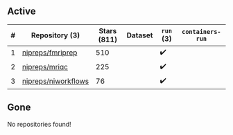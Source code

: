 ## Active
| # | Repository (3) | Stars (811) | Dataset | `run` (3) | `containers-run` |
| --- | --- | --- | --- | --- | --- |
| 1 | [nipreps/fmriprep](https://github.com/nipreps/fmriprep) | 510 |  | :heavy_check_mark: |  |
| 2 | [nipreps/mriqc](https://github.com/nipreps/mriqc) | 225 |  | :heavy_check_mark: |  |
| 3 | [nipreps/niworkflows](https://github.com/nipreps/niworkflows) | 76 |  | :heavy_check_mark: |  |

## Gone
No repositories found!
